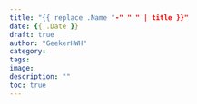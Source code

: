 ```yaml
---
title: "{{ replace .Name "-" " " | title }}"
date: {{ .Date }}
draft: true
author: "GeekerHWH"
category: 
tags: 
image: 
description: ""
toc: true
---
```


